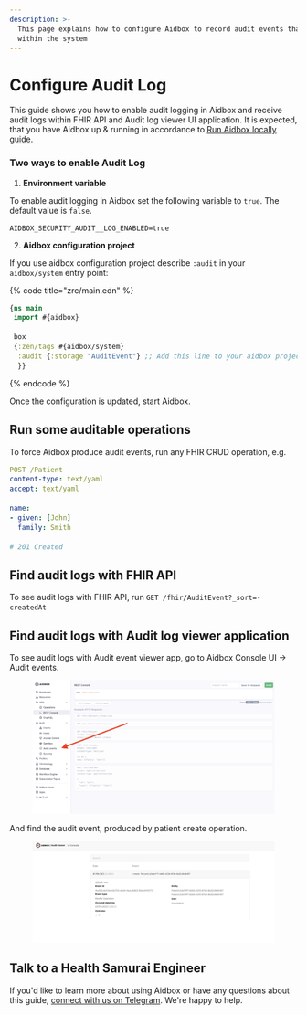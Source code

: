```yaml
---
description: >-
  This page explains how to configure Aidbox to record audit events that occur
  within the system
---
```


# Configure Audit Log

This guide shows you how to enable audit logging in Aidbox and receive audit logs within FHIR API and Audit log viewer UI application. It is expected, that you have Aidbox up & running in accordance to [Run Aidbox locally guide](../../getting-started/run-aidbox-locally-with-docker/).

### Two ways to enable Audit Log

1. **Environment variable**

To enable audit logging in Aidbox set the following variable to `true`. The default value is `false`.

```
AIDBOX_SECURITY_AUDIT__LOG_ENABLED=true
```

2. **Aidbox configuration project**

&#x20;If you use aidbox configuration project describe `:audit` in your `aidbox/system` entry point:

{% code title="zrc/main.edn" %}
```clojure
{ns main
 import #{aidbox}
 
 box
 {:zen/tags #{aidbox/system}
  :audit {:storage "AuditEvent"} ;; Add this line to your aidbox project
  }}
```
{% endcode %}

Once the configuration is updated, start Aidbox.

## Run some auditable operations

To force Aidbox produce audit events, run any FHIR CRUD operation, e.g.

```yaml
POST /Patient
content-type: text/yaml
accept: text/yaml

name:
- given: [John]
  family: Smith
  
# 201 Created
```

## Find audit logs with FHIR API

To see audit logs with FHIR API, run `GET /fhir/AuditEvent?_sort=-createdAt`

## Find audit logs with Audit log viewer application

To see audit logs with Audit event viewer app, go to Aidbox Console UI → Audit events.

<figure><img src="../../.gitbook/assets/Screenshot 2023-09-07 at 12.39.24 (2).png" alt=""><figcaption></figcaption></figure>

And find the audit event, produced by patient create operation.

<figure><img src="../../.gitbook/assets/Screenshot 2023-09-07 at 12.58.32.png" alt=""><figcaption></figcaption></figure>

## Talk to a Health Samurai Engineer

If you'd like to learn more about using Aidbox or have any questions about this guide, [connect with us on Telegram](https://t.me/aidbox). We're happy to help.
